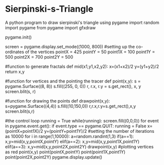 # Sierpinski-s-Triangle
A python program to draw sierpinski's triangle using pygame
import random
import pygame
from pygame import gfxdraw

pygame.init()

screen = pygame.display.set_mode((1000, 800))
#setting up the co-ordinates of the vertices
pointX = 425
pointY = 50
point1X = 100
point1Y = 500
point2X = 700
point2Y = 500

#function to generate fractals
def mid(x1,y1,x2,y2):
    x=(x1+x2)/2
    y=(y1+y2)/2
    return x,y

#function for vertices and the pointing the tracer
def point(x,y):
    s = pygame.Surface((8, 8))
    s.fill((255, 0, 0))
    r, r.x, r.y = s.get_rect(), x, y
    screen.blit(s, r)

#function for drawing the points
def drawpoint(x,y):
    s=pygame.Surface((4,4))
    s.fill((10,150,0))
    r,r.x,r.y=s.get_rect(),x,y
    screen.blit(s,r)

#the control loop
running = True
while(running):
    screen.fill((0,0,0))
    for event in pygame.event.get():
        if event.type == pygame.QUIT:
            running = False
    x=(pointX+point1X)/2
    y=(pointY+point1Y)/2
    #setting the number of iterations as 10000
    for i in range(1,10000):
        a=random.randint(1,3)
        if(a==1):
            x,y=mid(x,y,pointX,pointY)
        elif(a==2):
            x,y=mid(x,y,point1X,point1Y)
        elif(a==3):
            x,y=mid(x,y,point2X,point2Y)
        drawpoint(x,y)
    #plotting vertices as red
    point(x,y)
    point(pointX,pointY)
    point(point1X,point1Y)
    point(point2X,point2Y)
    pygame.display.update()
